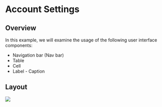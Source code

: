 # Account Settings

## Overview

In this example, we will examine the usage of the following user interface components:

* Navigation bar \(Nav bar\)
* Table
* Cell
* Label - Caption

## Layout

![](/assets/stories/account-settings/story-account-settings.png)


